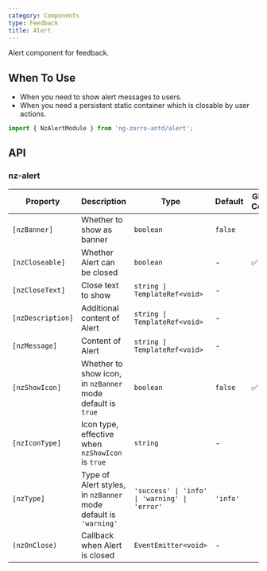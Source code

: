 ```yaml
---
category: Components
type: Feedback
title: Alert
---
```


Alert component for feedback.

## When To Use

- When you need to show alert messages to users.
- When you need a persistent static container which is closable by user actions.

```ts
import { NzAlertModule } from 'ng-zorro-antd/alert';
```

## API

### nz-alert

| Property | Description | Type | Default | Global Config |
| -------- | ----------- | ---- | ------- | ------------- |
| `[nzBanner]` | Whether to show as banner | `boolean` | `false` |
| `[nzCloseable]` | Whether Alert can be closed | `boolean` | - | ✅ |
| `[nzCloseText]` | Close text to show | `string \| TemplateRef<void>` | - |
| `[nzDescription]` | Additional content of Alert | `string \| TemplateRef<void>` | - |
| `[nzMessage]` | Content of Alert | `string \| TemplateRef<void>` | - |
| `[nzShowIcon]` | Whether to show icon, in `nzBanner` mode default is `true` | `boolean` | `false` | ✅ |
| `[nzIconType]` | Icon type, effective when `nzShowIcon` is `true` | `string` | - |
| `[nzType]` | Type of Alert styles, in `nzBanner` mode default is `'warning'` | `'success' \| 'info' \| 'warning' \| 'error'` | `'info'` |
| `(nzOnClose)` | Callback when Alert is closed | `EventEmitter<void>` | - |
